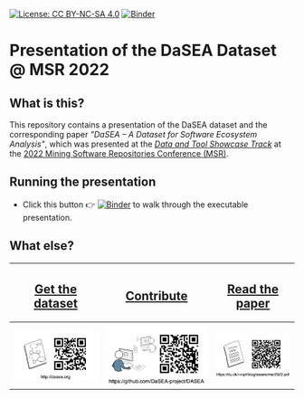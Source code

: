 [![License: CC BY-NC-SA 4.0](https://img.shields.io/badge/License-CC%20BY--NC--SA%204.0-lightgrey.svg)](https://creativecommons.org/licenses/by-nc-sa/4.0/)  [![Binder](https://mybinder.org/badge.svg)](https://mybinder.org/v2/gh/DaSEA-project/MSR22-DaSEA-Dataset-Presentation/main)

# Presentation of the DaSEA Dataset @ MSR 2022

## What is this?

This repository contains a presentation of the DaSEA dataset and the corresponding paper _"DaSEA – A Dataset for Software Ecosystem Analysis"_, which was presented at the [_Data and Tool Showcase Track_](https://conf.researchr.org/track/msr-2022/msr-2022-technical-papers?track=MSR%20Data%20and%20Tool%20Showcase%20Track#) at the [2022 Mining Software Repositories Conference (MSR)](https://conf.researchr.org/home/msr-2022).



## Running the presentation

  * Click this button 👉 [![Binder](https://mybinder.org/badge.svg)](https://mybinder.org/v2/gh/DaSEA-project/MSR22-DaSEA-Dataset-Presentation/main) to walk through the executable presentation.


## What else?

<table>
  <tr>
    <th>
      <a href="http://dasea.org">
        <center>
          <h2>Get the dataset</h2>
        </center>
      </a>
    </th>
    <th>
      <a href="https://github.com/DaSEA-project/DASEA">
        <center>
          <h2>Contribute</h2>
        </center>
      </a>
    </th>
    <th>
      <a href="https://itu.dk/~ropf/blog/assets/msr2022.pdf">
        <center>
          <h2>Read the paper</h2>
        </center>
      </a>
    </th>
  </tr>    
  <tr>
    <th>
      <a href="http://dasea.org">
        <center>
          <img src="images/getit_end.png" width="100%">
        </center>
      </a>
    </th>
    <th>
      <a href="https://github.com/DaSEA-project/DASEA">
        <img src="images/contribute.png" width="100%">
      </a>
    </th>
    <th>
      <a href="https://itu.dk/~ropf/blog/assets/msr2022.pdf">
        <img src="images/paper.png" width="100%">
      </a>
    </th>      
  </tr>
</table> 